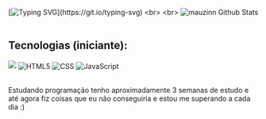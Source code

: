 [![Typing SVG](https://readme-typing-svg.herokuapp.com/?color=FAFAD2&size=35&center=true&vCenter=true&width=1000&lines=Olá,+Sou+o+Mauzin;Tenho+14+anos;Estudando+para+em+Breve+se+tornar+um+Dev+Front+End!)](https://git.io/typing-svg)
<br>
<br>
![mauzinn Github Stats](https://github-readme-stats.vercel.app/api/top-langs/?username=mauzinn&theme=blue-green)<br><br>

## Tecnologias (iniciante):
<div style="display: inline-block">
  <img src="https://img.shields.io/badge/Visual_Studio_Code-0078D4?style=for-the-badge&logo=visual%20studio%20code&logoColor=white" />
  <img align="center" alt="HTML5" src="https://img.shields.io/badge/HTML-239120?style=for-the-badge&logo=html5&logoColor=white" />
  <img align="center" alt="CSS" src="https://img.shields.io/badge/CSS-239120?&style=for-the-badge&logo=css3&logoColor=white" />
  <img align="center" alt="JavaScript" src="https://img.shields.io/badge/JavaScript-F7DF1E?style=for-the-badge&logo=javascript&logoColor=black" /><br><br>
</div>

Estudando programação tenho aproximadamente 3 semanas de estudo e até agora fiz coisas que eu não conseguiria e estou me superando a cada dia :)
